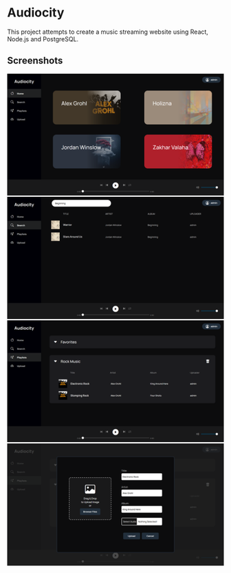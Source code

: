 # Audiocity

This project attempts to create a music streaming website using React, Node.js and PostgreSQL.

## Screenshots

<img src="./Documentation/screenshots/1.png" width="800">
<img src="./Documentation/screenshots/2.png" width="800">
<img src="./Documentation/screenshots/3.png" width="800">
<img src="./Documentation/screenshots/4.png" width="800">
